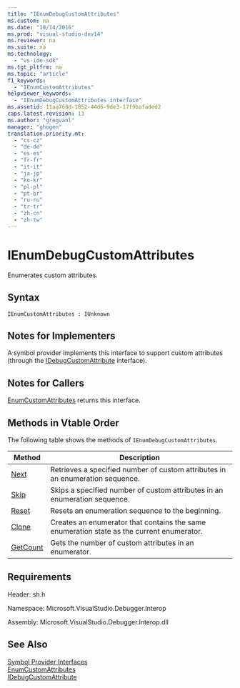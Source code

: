 ```yaml
---
title: "IEnumDebugCustomAttributes"
ms.custom: na
ms.date: "10/14/2016"
ms.prod: "visual-studio-dev14"
ms.reviewer: na
ms.suite: na
ms.technology: 
  - "vs-ide-sdk"
ms.tgt_pltfrm: na
ms.topic: "article"
f1_keywords: 
  - "IEnumCustomAttributes"
helpviewer_keywords: 
  - "IEnumDebugCustomAttributes interface"
ms.assetid: 11aa768d-1852-44d6-9de3-17f9bafaded2
caps.latest.revision: 13
ms.author: "gregvanl"
manager: "ghogen"
translation.priority.mt: 
  - "cs-cz"
  - "de-de"
  - "es-es"
  - "fr-fr"
  - "it-it"
  - "ja-jp"
  - "ko-kr"
  - "pl-pl"
  - "pt-br"
  - "ru-ru"
  - "tr-tr"
  - "zh-cn"
  - "zh-tw"
---
```

# IEnumDebugCustomAttributes
Enumerates custom attributes.  
  
## Syntax  
  
```  
IEnumCustomAttributes : IUnknown  
```  
  
## Notes for Implementers  
 A symbol provider implements this interface to support custom attributes (through the [IDebugCustomAttribute](../extensibility/idebugcustomattribute.md) interface).  
  
## Notes for Callers  
 [EnumCustomAttributes](../extensibility/idebugcustomattributequery2--enumcustomattributes.md) returns this interface.  
  
## Methods in Vtable Order  
 The following table shows the methods of `IEnumDebugCustomAttributes`.  
  
|Method|Description|  
|------------|-----------------|  
|[Next](../extensibility/ienumdebugcustomattributes--next.md)|Retrieves a specified number of custom attributes in an enumeration sequence.|  
|[Skip](../extensibility/ienumdebugcustomattributes--skip.md)|Skips a specified number of custom attributes in an enumeration sequence.|  
|[Reset](../extensibility/ienumdebugcustomattributes--reset.md)|Resets an enumeration sequence to the beginning.|  
|[Clone](../extensibility/ienumdebugcustomattributes--clone.md)|Creates an enumerator that contains the same enumeration state as the current enumerator.|  
|[GetCount](../extensibility/ienumdebugcustomattributes--getcount.md)|Gets the number of custom attributes in an enumerator.|  
  
## Requirements  
 Header: sh.h  
  
 Namespace: Microsoft.VisualStudio.Debugger.Interop  
  
 Assembly: Microsoft.VisualStudio.Debugger.Interop.dll  
  
## See Also  
 [Symbol Provider Interfaces](../extensibility/symbol-provider-interfaces.md)   
 [EnumCustomAttributes](../extensibility/idebugcustomattributequery2--enumcustomattributes.md)   
 [IDebugCustomAttribute](../extensibility/idebugcustomattribute.md)